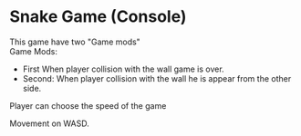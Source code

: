 # **Snake Game (Console)** <br/>
This game have two "Game mods" <br/>
Game Mods:
- First When player collision with the wall game is over.
- Second: When player collision with the wall he is appear from the other side.

Player can choose the speed of the game

Movement on WASD.
